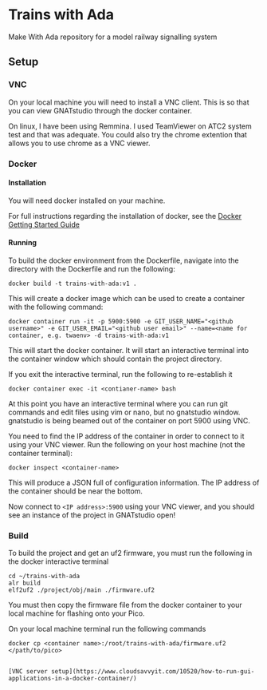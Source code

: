 # Trains with Ada
Make With Ada repository for a model railway signalling system


## Setup

### VNC
On your local machine you will need to install a VNC client. This is so that you can view GNATstudio through the docker container.

On linux, I have been using Remmina. I used TeamViewer on ATC2 system test and that was adequate. You could also try the chrome extention that allows you to use chrome as a VNC viewer.

### Docker

#### Installation
You will need docker installed on your machine.

For full instructions regarding the installation of docker, see the [Docker Getting Started Guide](https://www.docker.com/get-started)

#### Running
To build the docker environment from the Dockerfile, navigate into the directory with the Dockerfile and run the following:
```
docker build -t trains-with-ada:v1 .
```

This will create a docker image which can be used to create a container with the following command:

```
docker container run -it -p 5900:5900 -e GIT_USER_NAME="<github username>" -e GIT_USER_EMAIL="<github user email>" --name=<name for container, e.g. twaenv> -d trains-with-ada:v1
```

This will start the docker container. It will start an interactive terminal into the container window which should contain the project directory.

If you exit the interactive terminal, run the following to re-establish it
```
docker container exec -it <contianer-name> bash
```

At this point you have an interactive terminal where you can run git commands and edit files using vim or nano, but no gnatstudio window. gnatstudio is being beamed out of the container on port 5900 using VNC.

You need to find the IP address of the container in order to connect to it using your VNC viewer. Run the following on your host machine (not the container terminal):
```
docker inspect <container-name>
```

This will produce a JSON full of configuration information. The IP address of the container should be near the bottom.

Now connect to `<IP address>:5900` using your VNC viewer, and you should see an instance of the project in GNATstudio open!


### Build
To build the project and get an uf2 firmware, you must run the following in the docker interactive terminal
```
cd ~/trains-with-ada
alr build
elf2uf2 ./project/obj/main ./firmware.uf2
```

You must then copy the firmware file from the docker container to your local machine for flashing onto your Pico.

On your local machine terminal run the following commands
```
docker cp <container name>:/root/trains-with-ada/firmware.uf2 </path/to/pico>
```
```

[VNC server setup](https://www.cloudsavvyit.com/10520/how-to-run-gui-applications-in-a-docker-container/)

